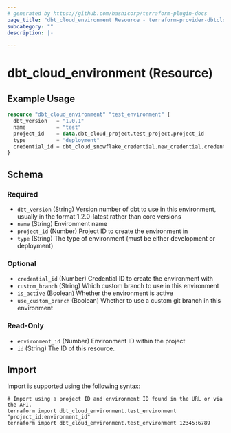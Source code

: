 ```yaml
---
# generated by https://github.com/hashicorp/terraform-plugin-docs
page_title: "dbt_cloud_environment Resource - terraform-provider-dbtcloud"
subcategory: ""
description: |-
  
---
```


# dbt_cloud_environment (Resource)



## Example Usage

```terraform
resource "dbt_cloud_environment" "test_environment" {
  dbt_version   = "1.0.1"
  name          = "test"
  project_id    = data.dbt_cloud_project.test_project.project_id
  type          = "deployment"
  credential_id = dbt_cloud_snowflake_credential.new_credential.credential_id
}
```

<!-- schema generated by tfplugindocs -->
## Schema

### Required

- `dbt_version` (String) Version number of dbt to use in this environment, usually in the format 1.2.0-latest rather than core versions
- `name` (String) Environment name
- `project_id` (Number) Project ID to create the environment in
- `type` (String) The type of environment (must be either development or deployment)

### Optional

- `credential_id` (Number) Credential ID to create the environment with
- `custom_branch` (String) Which custom branch to use in this environment
- `is_active` (Boolean) Whether the environment is active
- `use_custom_branch` (Boolean) Whether to use a custom git branch in this environment

### Read-Only

- `environment_id` (Number) Environment ID within the project
- `id` (String) The ID of this resource.

## Import

Import is supported using the following syntax:

```shell
# Import using a project ID and environment ID found in the URL or via the API.
terraform import dbt_cloud_environment.test_environment "project_id:environment_id"
terraform import dbt_cloud_environment.test_environment 12345:6789
```
